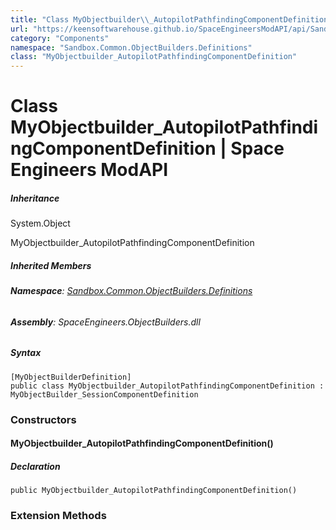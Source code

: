 ```yaml
---
title: "Class MyObjectbuilder\\_AutopilotPathfindingComponentDefinition"
url: "https://keensoftwarehouse.github.io/SpaceEngineersModAPI/api/Sandbox.Common.ObjectBuilders.Definitions.MyObjectbuilder_AutopilotPathfindingComponentDefinition.html"
category: "Components"
namespace: "Sandbox.Common.ObjectBuilders.Definitions"
class: "MyObjectbuilder_AutopilotPathfindingComponentDefinition"
---
```


# Class MyObjectbuilder\_AutopilotPathfindingComponentDefinition | Space Engineers ModAPI

##### Inheritance

System.Object

MyObjectbuilder\_AutopilotPathfindingComponentDefinition

##### Inherited Members

###### **Namespace**: [Sandbox.Common.ObjectBuilders.Definitions](https://keensoftwarehouse.github.io/SpaceEngineersModAPI/api/Sandbox.Common.ObjectBuilders.Definitions.html)

###### **Assembly**: SpaceEngineers.ObjectBuilders.dll

##### Syntax

```
[MyObjectBuilderDefinition]
public class MyObjectbuilder_AutopilotPathfindingComponentDefinition : MyObjectBuilder_SessionComponentDefinition
```

### Constructors

#### MyObjectbuilder\_AutopilotPathfindingComponentDefinition()

##### Declaration

```
public MyObjectbuilder_AutopilotPathfindingComponentDefinition()
```

### Extension Methods